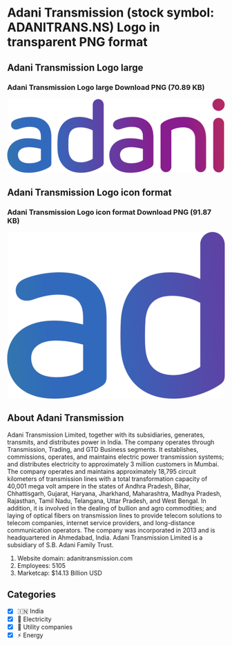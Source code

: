 # Adani Transmission (stock symbol: ADANITRANS.NS) Logo in transparent PNG format

## Adani Transmission Logo large

### Adani Transmission Logo large Download PNG (70.89 KB)

![Adani Transmission Logo large Download PNG (70.89 KB)](/img/orig/ADANITRANS.NS_BIG-77b50fe7.png)

## Adani Transmission Logo icon format

### Adani Transmission Logo icon format Download PNG (91.87 KB)

![Adani Transmission Logo icon format Download PNG (91.87 KB)](/img/orig/ADANITRANS.NS-644633f1.png)

## About Adani Transmission

Adani Transmission Limited, together with its subsidiaries, generates, transmits, and distributes power in India. The company operates through Transmission, Trading, and GTD Business segments. It establishes, commissions, operates, and maintains electric power transmission systems; and distributes electricity to approximately 3 million customers in Mumbai. The company operates and maintains approximately 18,795 circuit kilometers of transmission lines with a total transformation capacity of 40,001 mega volt ampere in the states of Andhra Pradesh, Bihar, Chhattisgarh, Gujarat, Haryana, Jharkhand, Maharashtra, Madhya Pradesh, Rajasthan, Tamil Nadu, Telangana, Uttar Pradesh, and West Bengal. In addition, it is involved in the dealing of bullion and agro commodities; and laying of optical fibers on transmission lines to provide telecom solutions to telecom companies, internet service providers, and long-distance communication operators. The company was incorporated in 2013 and is headquartered in Ahmedabad, India. Adani Transmission Limited is a subsidiary of S.B. Adani Family Trust.

1. Website domain: adanitransmission.com
2. Employees: 5105
3. Marketcap: $14.13 Billion USD


## Categories
- [x] 🇮🇳 India
- [x] 🔋 Electricity
- [x] 🚰 Utility companies
- [x] ⚡ Energy
